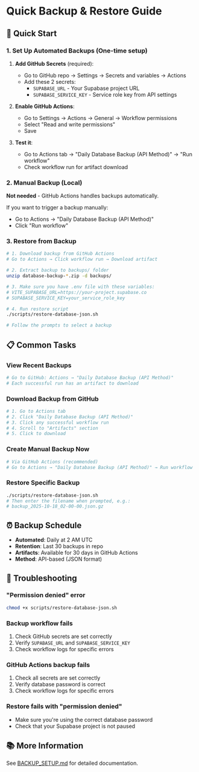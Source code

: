 # Quick Backup & Restore Guide

## 🚀 Quick Start

### 1. Set Up Automated Backups (One-time setup)

1. **Add GitHub Secrets** (required):
   - Go to GitHub repo → Settings → Secrets and variables → Actions
   - Add these 2 secrets:
     - `SUPABASE_URL` - Your Supabase project URL
     - `SUPABASE_SERVICE_KEY` - Service role key from API settings

2. **Enable GitHub Actions**:
   - Go to Settings → Actions → General → Workflow permissions
   - Select "Read and write permissions"
   - Save

3. **Test it**:
   - Go to Actions tab → "Daily Database Backup (API Method)" → "Run workflow"
   - Check workflow run for artifact download

### 2. Manual Backup (Local)

**Not needed** - GitHub Actions handles backups automatically.

If you want to trigger a backup manually:
- Go to Actions → "Daily Database Backup (API Method)"
- Click "Run workflow"

### 3. Restore from Backup

```bash
# 1. Download backup from GitHub Actions
# Go to Actions → Click workflow run → Download artifact

# 2. Extract backup to backups/ folder
unzip database-backup-*.zip -d backups/

# 3. Make sure you have .env file with these variables:
# VITE_SUPABASE_URL=https://your-project.supabase.co
# SUPABASE_SERVICE_KEY=your_service_role_key

# 4. Run restore script
./scripts/restore-database-json.sh

# Follow the prompts to select a backup
```

## 📋 Common Tasks

### View Recent Backups
```bash
# Go to GitHub: Actions → "Daily Database Backup (API Method)"
# Each successful run has an artifact to download
```

### Download Backup from GitHub
```bash
# 1. Go to Actions tab
# 2. Click "Daily Database Backup (API Method)"
# 3. Click any successful workflow run
# 4. Scroll to "Artifacts" section
# 5. Click to download
```

### Create Manual Backup Now
```bash
# Via GitHub Actions (recommended)
# Go to Actions → "Daily Database Backup (API Method)" → Run workflow
```

### Restore Specific Backup
```bash
./scripts/restore-database-json.sh
# Then enter the filename when prompted, e.g.:
# backup_2025-10-18_02-00-00.json.gz
```

## ⏰ Backup Schedule

- **Automated**: Daily at 2 AM UTC
- **Retention**: Last 30 backups in repo
- **Artifacts**: Available for 30 days in GitHub Actions
- **Method**: API-based (JSON format)

## 🔧 Troubleshooting

### "Permission denied" error
```bash
chmod +x scripts/restore-database-json.sh
```

### Backup workflow fails
1. Check GitHub secrets are set correctly
2. Verify `SUPABASE_URL` and `SUPABASE_SERVICE_KEY`
3. Check workflow logs for specific errors

### GitHub Actions backup fails
1. Check all secrets are set correctly
2. Verify database password is correct
3. Check workflow logs for specific errors

### Restore fails with "permission denied"
- Make sure you're using the correct database password
- Check that your Supabase project is not paused

## 📚 More Information

See [BACKUP_SETUP.md](./BACKUP_SETUP.md) for detailed documentation.
